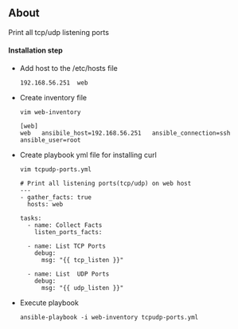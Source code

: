 ## About
Print all tcp/udp listening ports
#### Installation step
- Add host to the /etc/hosts file
  ```
  192.168.56.251  web
  ```
- Create inventory file
  ```
  vim web-inventory
  ```
  ```
  [web]
  web	ansibile_host=192.168.56.251   ansible_connection=ssh  ansible_user=root
  ```
- Create playbook yml file for installing curl
  ```
  vim tcpudp-ports.yml
  ```
  ```
  # Print all listening ports(tcp/udp) on web host
  ---
  - gather_facts: true
    hosts: web

  tasks:
    - name: Collect Facts
      listen_ports_facts:

    - name: List TCP Ports
      debug:
        msg: "{{ tcp_listen }}"

    - name: List  UDP Ports
      debug:
        msg: "{{ udp_listen }}"
  ```
- Execute playbook
  ```
  ansible-playbook -i web-inventory tcpudp-ports.yml
  ```
